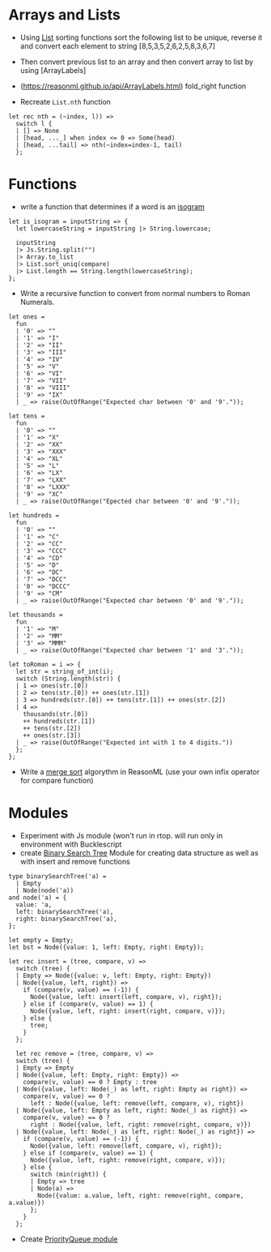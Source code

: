 # Arrays and Lists
- Using [List](https://reasonml.github.io/api/List.html) sorting functions  sort the following list to be unique, reverse it and convert each element to string
[8,5,3,5,2,6,2,5,8,3,6,7]

- Then convert previous list to an array and then convert array to list by using [ArrayLabels]
- (https://reasonml.github.io/api/ArrayLabels.html) fold_right function
- Recreate `List.nth` function

```
let rec nth = (~index, l)) =>
  switch l {
  | [] => None
  | [head, ..._] when index <= 0 => Some(head)
  | [head, ...tail] => nth(~index=index-1, tail)
  };
```

# Functions
- write a function that determines if a word is an [isogram](https://en.wikipedia.org/wiki/Isogram)
  
```
let is_isogram = inputString => {
  let lowercaseString = inputString |> String.lowercase;

  inputString
  |> Js.String.split("")
  |> Array.to_list
  |> List.sort_uniq(compare)
  |> List.length == String.length(lowercaseString);
};  
```
- Write a recursive function to convert from normal numbers to Roman Numerals.
```
let ones =
  fun
  | '0' => ""
  | '1' => "I"
  | '2' => "II"
  | '3' => "III"
  | '4' => "IV"
  | '5' => "V"
  | '6' => "VI"
  | '7' => "VII"
  | '8' => "VIII"
  | '9' => "IX"
  | _ => raise(OutOfRange("Expected char between '0' and '9'."));

let tens =
  fun
  | '0' => ""
  | '1' => "X"
  | '2' => "XX"
  | '3' => "XXX"
  | '4' => "XL"
  | '5' => "L"
  | '6' => "LX"
  | '7' => "LXX"
  | '8' => "LXXX"
  | '9' => "XC"
  | _ => raise(OutOfRange("Epected char between '0' and '9'."));

let hundreds =
  fun
  | '0' => ""
  | '1' => "C"
  | '2' => "CC"
  | '3' => "CCC"
  | '4' => "CD"
  | '5' => "D"
  | '6' => "DC"
  | '7' => "DCC"
  | '8' => "DCCC"
  | '9' => "CM"
  | _ => raise(OutOfRange("Expected char between '0' and '9'."));

let thousands =
  fun
  | '1' => "M"
  | '2' => "MM"
  | '3' => "MMM"
  | _ => raise(OutOfRange("Expected char between '1' and '3'."));

let toRoman = i => {
  let str = string_of_int(i);
  switch (String.length(str)) {
  | 1 => ones(str.[0])
  | 2 => tens(str.[0]) ++ ones(str.[1])
  | 3 => hundreds(str.[0]) ++ tens(str.[1]) ++ ones(str.[2])
  | 4 =>
    thousands(str.[0])
    ++ hundreds(str.[1])
    ++ tens(str.[2])
    ++ ones(str.[3])
  | _ => raise(OutOfRange("Expected int with 1 to 4 digits."))
  };
};
```

- Write a [merge sort](https://en.wikipedia.org/wiki/Merge_sort) algorythm in ReasonML (use your own infix operator for compare function)


# Modules
- Experiment with Js module (won't run in rtop. will run only in environment with Bucklescript
- create [Binary Search Tree](https://en.wikipedia.org/wiki/Binary_search_tree) Module for creating data structure as well as with insert and remove functions

```
type binarySearchTree('a) =
  | Empty
  | Node(node('a))
and node('a) = {
  value: 'a,
  left: binarySearchTree('a),
  right: binarySearchTree('a),
};

let empty = Empty;
let bst = Node({value: 1, left: Empty, right: Empty});

let rec insert = (tree, compare, v) =>
  switch (tree) {
  | Empty => Node({value: v, left: Empty, right: Empty})
  | Node({value, left, right}) =>
    if (compare(v, value) == (-1)) {
      Node({value, left: insert(left, compare, v), right});
    } else if (compare(v, value) == 1) {
      Node({value, left, right: insert(right, compare, v)});
    } else {
      tree;
    }
  };
  
  let rec remove = (tree, compare, v) =>
  switch (tree) {
  | Empty => Empty
  | Node({value, left: Empty, right: Empty}) =>
    compare(v, value) == 0 ? Empty : tree
  | Node({value, left: Node(_) as left, right: Empty as right}) =>
    compare(v, value) == 0 ?
      left : Node({value, left: remove(left, compare, v), right})
  | Node({value, left: Empty as left, right: Node(_) as right}) =>
    compare(v, value) == 0 ?
      right : Node({value, left, right: remove(right, compare, v)})
  | Node({value, left: Node(_) as left, right: Node(_) as right}) =>
    if (compare(v, value) == (-1)) {
      Node({value, left: remove(left, compare, v), right});
    } else if (compare(v, value) == 1) {
      Node({value, left, right: remove(right, compare, v)});
    } else {
      switch (min(right)) {
      | Empty => tree
      | Node(a) =>
        Node({value: a.value, left, right: remove(right, compare, a.value)})
      };
    }
  };

```
- Create [PriorityQueue module](https://en.wikipedia.org/wiki/Priority_queue)



